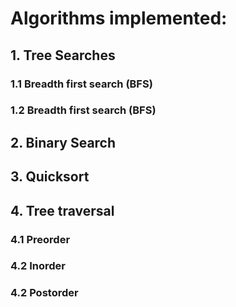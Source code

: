 # Algorithms implemented:

## 1. Tree Searches
### 1.1 Breadth first search (BFS)
### 1.2 Breadth first search (BFS)

## 2. Binary Search

## 3. Quicksort

## 4. Tree traversal
### 4.1 Preorder
### 4.2 Inorder
### 4.2 Postorder

